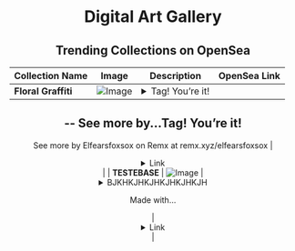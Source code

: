<div align="center">

# Digital Art Gallery

## Trending Collections on OpenSea

| Collection Name                       | Image                                                                                     | Description                       | OpenSea Link                                                                                          |
|---------------------------------------|-------------------------------------------------------------------------------------------|-----------------------------------|--------------------------------------------------------------------------------------------------------|
| **Floral Graffiti** | ![Image](https://i.seadn.io/s/raw/files/a83823e59daacf5da9c9b3e394200315.jpg?w=500&auto=format?w=200&auto=format) | <details><summary>Tag! You’re it!
--
See more by...</summary>Tag! You’re it!
--
See more by Elfearsfoxsox on Remx at remx.xyz/elfearsfoxsox</details> | <details><summary>Link</summary>[Floral Graffiti](https://opensea.io/collection/floral-graffiti)</details> |
| **TESTEBASE** | ![Image](https://i.seadn.io/s/raw/files/5ffc89d7075b69de72b8c30e7463e138.jpg?w=500&auto=format?w=200&auto=format) | <details><summary>BJKHKJHKJHKJHKJHKJH

Made with...</summary>BJKHKJHKJHKJHKJHKJH

Made with [NFTs2Me.com](https://nfts2me.com/)</details> | <details><summary>Link</summary>[TESTEBASE](https://opensea.io/collection/testebase-1)</details> |

</div>